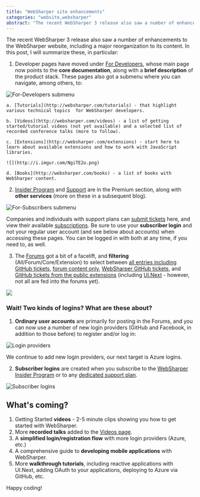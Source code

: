 ```yaml
---
title: "WebSharper site enhancements"
categories: "website,websharper"
abstract: "The recent WebSharper 3 release also saw a number of enhancements to the WebSharper website, including a major reorganization to its content. In this post, I will summarize these, in particular [...]"
---
```

The recent WebSharper 3 release also saw a number of enhancements to the WebSharper website, including a major reorganization to its content. In this post, I will summarize these, in particular:

 1. Developer pages have moved under [For Developers](http://websharper.com/docs), whose main page now points to the **core documentation**, along with a **brief description** of the product stack.  These pages also got a submenu where you can navigate, among others, to:
 
 ![For-Developers submenu](http://i.imgur.com/y3Bnrn6.png)
 
    a. [Tutorials](http://websharper.com/tutorials) - that highlight various technical topics  for WebSharper developers.
    
    b. [Videos](http://websharper.com/videos) - a list of getting started/tutorial videos (not yet available) and a selected list of recorded conference talks (more to follow).
    
    c. [Extensions](http://websharper.com/extensions) - start here to learn about available extensions and how to work with JavaScript libraries.
    
    ![](http://i.imgur.com/NgiTE2o.png)
    
    d. [Books](http://websharper.com/books) - a list of books with WebSharper content.
 
 2. [Insider Program](http://websharper.com/subscriptions) and [Support](http://websharper.com/support)  are in the Premium section, along with **other services** (more on these in a subsequent blog).
 
 ![For-Subscribers submenu](http://i.imgur.com/4nX0hkh.png)
 
 Companies and individuals with support plans can [submit tickets](http://websharper.com/tickets) here, and view their available [subscriptions](http://websharper.com/licenses). Be sure to use your **subscriber login** and not your regular user account (and see below about accounts) when accessing these pages.  You can be logged in with both at any time, if you need to, as well.
  
 3. The [Forums](http://websharper.com/questions) got a bit of a facelift, and **filtering** (All/Forum/Core/Extension) to select between [all entries including GitHub tickets](http://websharper.com/questions), [forum content only](http://websharper.com/questions?filter=forum), [WebSharper GitHub tickets](http://websharper.com/questions?filter=core), and [GitHub tickets from the public extensions](http://websharper.com/questions?filter=extensions) (including [UI.Next](http://intellifactory.github.io/websharper.ui.next.samples) - however, not all are fed into the forums yet).
 
 ![](http://i.imgur.com/QE26g1o.png)
 
### Wait! Two kinds of logins?  What are these about?

 1. **Ordinary user accounts** are primarily for posting in the Forums, and you can now use a number of new login providers (GitHub and Facebook, in addition to those before) to register and/or log in:

 ![Login providers](http://i.imgur.com/h4o51wEm.png)

 We continue to add new login providers, our next target is Azure logins.
 
 2. **Subscriber logins** are created when you subscribe to the [WebSharper Insider Program](http://websharper.com/subscriptions) or to any [dedicated support plan](http://websharper.com/support).
 
 ![Subscriber logins](http://i.imgur.com/YmqLkC0l.png)
 
## What's coming?

 1. Getting Started **videos** - 2-5 minute clips showing you how to get started with WebSharper.
 2. More **recorded talks** added to the [Videos page](http://websharper.com/videos).
 3. A **simplified login/registration flow** with more login providers (Azure, etc.)
 4. A comprehensive guide to **developing mobile applications** with WebSharper.
 5. More **walkthrough tutorials**, including reactive applications with UI.Next, adding OAuth to your applications, deploying to Azure via GitHub, etc.
 
Happy coding!